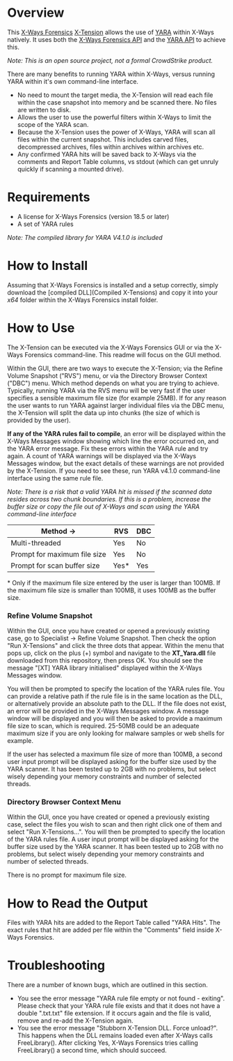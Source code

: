 #  Overview

This [X-Ways Forensics](http://www.x-ways.net/forensics/) [X-Tension](http://www.x-ways.net/forensics/x-tensions/) allows the use of [YARA](https://github.com/VirusTotal/yara) within X-Ways natively. It uses both the [X-Ways Forensics API](http://www.x-ways.net/forensics/x-tensions/api.html) and the [YARA API](https://yara.readthedocs.io/en/stable/capi.html) to achieve this.

_Note: This is an open source project, not a formal CrowdStrike product._

There are many benefits to running YARA within X-Ways, versus running YARA within it's own command-line interface.
* No need to mount the target media, the X-Tension will read each file within the case snapshot into memory and be scanned there. No files are written to disk.
* Allows the user to use the powerful filters within X-Ways to limit the scope of the YARA scan.
* Because the X-Tension uses the power of X-Ways, YARA will scan all files within the current snapshot. This includes carved files, decompressed archives, files within archives within archives etc. 
* Any confirmed YARA hits will be saved back to X-Ways via the comments and Report Table columns, vs stdout (which can get unruly quickly if scanning a mounted drive). 

#  Requirements

* A license for X-Ways Forensics (version 18.5 or later)
* A set of YARA rules

_Note: The compiled library for YARA V4.1.0 is included_

#  How to Install
Assuming that X-Ways Forensics is installed and a setup correctly, simply download the [compiled DLL](Compiled X-Tensions) and copy it into your *x64* folder within the X-Ways Forensics install folder.

#  How to Use
The X-Tension can be executed via the X-Ways Forensics GUI or via the X-Ways Forensics command-line. This readme will focus on the GUI method.

Within the GUI, there are two ways to execute the X-Tension; via the Refine Volume Snapshot ("RVS") menu, or via the Directory Browser Context ("DBC") menu. Which method depends on what you are trying to achieve. Typically, running YARA via the RVS menu will be very fast if the user specifies a sensible maximum file size (for example 25MB). If for any reason the user wants to run YARA against larger individual files via the DBC menu, the X-Tension will split the data up into chunks (the size of which is provided by the user).

**If any of the YARA rules fail to compile**, an error will be displayed within the X-Ways Messages window showing which line the error occurred on, and the YARA error message. Fix these errors within the YARA rule and try again. A count of YARA warnings will be displayed via the X-Ways Messages window, but the exact details of these warnings are not provided by the X-Tension. If you need to see these, run YARA v4.1.0 command-line interface using the same rule file. 

_Note: There is a risk that a valid YARA hit is missed if the scanned data resides across two chunk boundaries. If this is a problem, increase the buffer size or copy the file out of X-Ways and scan using the YARA command-line interface_

| Method -> | RVS | DBC |
|--|--|--|
| Multi-threaded | Yes | No |
| Prompt for maximum file size | Yes | No |
| Prompt for scan buffer size | Yes* | Yes |
\* Only if the maximum file size entered by the user is larger than 100MB. If the maximum file size is smaller than 100MB, it uses 100MB as the buffer size.

###  Refine Volume Snapshot
Within the GUI, once you have created or opened a previously existing case, go to Specialist -> Refine Volume Snapshot. Then check the option "Run X-Tensions" and click the three dots that appear. Within the menu that pops up, click on the plus (+) symbol and navigate to the **XT_Yara.dll** file downloaded from this repository, then press OK. You should see the message "[XT] YARA library initialised" displayed within the X-Ways Messages window. 

You will then be prompted to specify the location of the YARA rules file. You can provide a relative path if the rule file is in the same location as the DLL, or alternatively provide an absolute path to the DLL. If the file does not exist, an error will be provided in the X-Ways Messages window. A message window will be displayed and you will then be asked to provide a maximum file size to scan, which is required. 25-50MB could be an adequate maximum size if you are only looking for malware samples or web shells for example.

If the user has selected a maximum file size of more than 100MB, a second user input prompt will be displayed asking for the buffer size used by the YARA scanner. It has been tested up to 2GB with no problems, but select wisely depending your memory constraints and number of selected threads.

###  Directory Browser Context Menu
Within the GUI, once you have created or opened a previously existing case, select the files you wish to scan and then right click one of them and select "Run X-Tensions...". You will then be prompted to specify the location of the YARA rules file. A user input prompt will be displayed asking for the buffer size used by the YARA scanner. It has been tested up to 2GB with no problems, but select wisely depending your memory constraints and number of selected threads. 

There is no prompt for maximum file size.

#  How to Read the Output
Files with YARA hits are added to the Report Table called "YARA Hits". The exact rules that hit are added per file within the "Comments" field inside X-Ways Forensics. 


#  Troubleshooting
There are a number of known bugs, which are outlined in this section.
* You see the error message "YARA rule file empty or not found - exiting". Please check that your YARA rule file exists and that it does not have a double ".txt.txt" file extension. If it occurs again and the file is valid, remove and re-add the X-Tension again.
* You see the error message "Stubborn X-Tension DLL. Force unload?". This happens when the DLL remains loaded even after X-Ways calls FreeLibrary(). After clicking Yes, X-Ways Forensics tries calling FreeLibrary() a second time, which should succeed. 
